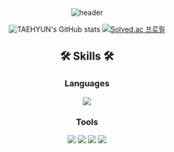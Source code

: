 <div align="center">

![header](https://capsule-render.vercel.app/api?type=waving&color=auto&height=100&section=header&text=KIM%20TAEHYUN%20🌱&fontSize=40&fontColor=392f31)  

<p>
  
![TAEHYUN's GitHub stats](https://github-readme-stats.vercel.app/api?username=gpigp&show_icons=true&theme=vue)
[![Solved.ac 프로필](http://mazassumnida.wtf/api/v2/generate_badge?boj=rlaxogus505)](https://solved.ac/rlaxogus505)
  
</p>
  
## 🛠 Skills 🛠  
  
### Languages

<div>
<img src="https://img.shields.io/badge/Python-3776AB?style=flat-square&logo=Python&logoColor=white"/>
</div>

### Tools

<div>
<img src="https://img.shields.io/badge/GitHub-181717?style=flat-square&logo=GitHub&logoColor=white"/>
<img src="https://img.shields.io/badge/Docker-2496ED?style=flat-square&logo=Docker&logoColor=white"/>
<img src="https://img.shields.io/badge/Jupyter-F37626?style=flat-square&logo=Jupyter&logoColor=white"/>
<img src="https://img.shields.io/badge/PyTorch-EE4C2C?style=flat-square&logo=PyTorch&logoColor=white"/>
</div>

</div>
